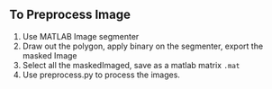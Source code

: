 ## To Preprocess Image
1. Use MATLAB Image segmenter
2. Draw out the polygon, apply binary on the segmenter, export the masked Image
3. Select all the maskedImaged, save as a matlab matrix `.mat`
4. Use preprocess.py to process the images.